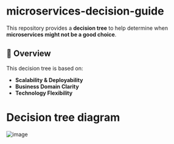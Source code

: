 # microservices-decision-guide
This repository provides a **decision tree** to help determine when **microservices might not be a good choice**.

## 🚀 Overview

This decision tree is based on:
- **Scalability & Deployability**
- **Business Domain Clarity**
- **Technology Flexibility**

# Decision tree diagram

![image](https://github.com/user-attachments/assets/85dce82e-4ee7-4c51-9c46-39dba238a3d9)

